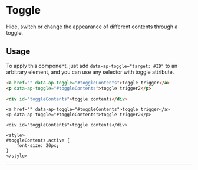 # Toggle

<p class="uk-text-lead">Hide, switch or change the appearance of different contents through a toggle.</p>

## Usage

To apply this component, just add `data-ap-toggle="target: #ID"` to an arbitrary element, and you can use any selector with toggle attribute.


```html
<a href="" data-ap-toggle="#toggleContents">toggle trigger</a>
<p data-ap-toggle="#toggleContents">toggle trigger2</p>

<div id="toggleContents">toggle contents</div>
```

```example
<a href="" data-ap-toggle="#toggleContents">toggle trigger</a>
<p data-ap-toggle="#toggleContents">toggle trigger2</p>

<div id="toggleContents">toggle contents</div>

<style>
#toggleContents.active {
    font-size: 20px;
}
</style>
```

***
